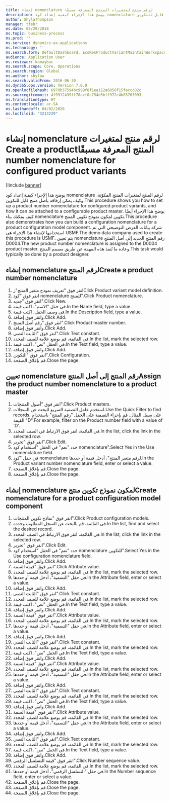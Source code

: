 ```yaml
---
title: إنشاء nomenclature لرقم منتج لمتغيرات المنتج المعرفة مسبقًا‬‏‫
description: يوضح هذا الإجراء كيفية إعداد كود nomenclature لرقم المنتج لمتغيرات المنتج المكوّنة، وكيف يمكن إرفاقه بأصل منتج قابل للتكوين.
author: ShylaThompson
manager: tfehr
ms.date: 08/29/2018
ms.topic: business-process
ms.prod: ''
ms.service: dynamics-ax-applications
ms.technology: ''
ms.search.form: DefaultDashboard, EcoResProductVariantMaintainWorkspace, EcoResNomenclature, EcoResProductListPage, EcoResProductDetails, PCProductConfigurationModelListPage, PCProductConfigurationModelDetails
audience: Application User
ms.reviewer: kamaybac
ms.search.scope: Core, Operations
ms.search.region: Global
ms.author: shylaw
ms.search.validFrom: 2016-06-30
ms.dyn365.ops.version: Version 7.0.0
ms.openlocfilehash: 6970b37594bc999f8f1ea112a6056f15faccc02c
ms.sourcegitcommit: 4f9912439ff78acf0c754d5bff972c4b85763093
ms.translationtype: HT
ms.contentlocale: ar-SA
ms.lasthandoff: 04/02/2020
ms.locfileid: "3213229"
---
```

# <a name="create-a-product-number-nomenclature-for-configured-product-variants"></a><span data-ttu-id="82830-103">إنشاء nomenclature لرقم منتج لمتغيرات المنتج المعرفة مسبقًا‬‏‫</span><span class="sxs-lookup"><span data-stu-id="82830-103">Create a product number nomenclature for configured product variants</span></span>

[!include [banner](../../includes/banner.md)]

<span data-ttu-id="82830-104">يوضح هذا الإجراء كيفية إعداد كود nomenclature لرقم المنتج لمتغيرات المنتج المكوّنة، وكيف يمكن إرفاقه بأصل منتج قابل للتكوين.</span><span class="sxs-lookup"><span data-stu-id="82830-104">This procedure shows you how to set up a product number nomenclature for configured product variants, and how it can be attached to a configurable product master.</span></span> <span data-ttu-id="82830-105">يوضح هذا الإجراء أيضًا كيف يمكنك بناء nomenclature تكوين لمكون نموذج تكوين المنتج.</span><span class="sxs-lookup"><span data-stu-id="82830-105">This procedure also demonstrates how you can build a configuration nomenclature for a product configuration model component.</span></span> <span data-ttu-id="82830-106">شركة بيانات العرض التوضيحي التي تم استخدامها لإنشاء هذا الإجراء هي USMF.</span><span class="sxs-lookup"><span data-stu-id="82830-106">The demo data company used to create this procedure is USMF.</span></span> <span data-ttu-id="82830-107">يتم تعيين nomenclature رقم المنتج الجديد إلى أصل المنتج D0004.</span><span class="sxs-lookup"><span data-stu-id="82830-107">The new product number nomenclature is assigned to the D0004 product master.</span></span> <span data-ttu-id="82830-108">وعادة ما تُنفذ هذه المهمة عن طريق مصمم المنتج.</span><span class="sxs-lookup"><span data-stu-id="82830-108">This task would typically be done by a product designer.</span></span>


## <a name="create-a-product-number-nomenclature"></a><span data-ttu-id="82830-109">إنشاء nomenclature لرقم المنتج</span><span class="sxs-lookup"><span data-stu-id="82830-109">Create a product number nomenclature</span></span>
1. <span data-ttu-id="82830-110">انقر فوق "تعريف نموذج متغير المنتج"ز</span><span class="sxs-lookup"><span data-stu-id="82830-110">Click Product variant model definition.</span></span>
2. <span data-ttu-id="82830-111">انقر فوق "كود nomenclature للمنتج‬".</span><span class="sxs-lookup"><span data-stu-id="82830-111">Click Product nomenclature.</span></span>
3. <span data-ttu-id="82830-112">انقر فوق "جديد".</span><span class="sxs-lookup"><span data-stu-id="82830-112">Click New.</span></span>
4. <span data-ttu-id="82830-113">في حقل "الاسم"، اكتب قيمة.</span><span class="sxs-lookup"><span data-stu-id="82830-113">In the Name field, type a value.</span></span>
5. <span data-ttu-id="82830-114">في وصف الحقل، اكتب قيمة.</span><span class="sxs-lookup"><span data-stu-id="82830-114">In the Description field, type a value.</span></span>
6. <span data-ttu-id="82830-115">وانقر فوق إضافة.</span><span class="sxs-lookup"><span data-stu-id="82830-115">Click Add.</span></span>
7. <span data-ttu-id="82830-116">انقر فوق "رقم أصل المنتج".</span><span class="sxs-lookup"><span data-stu-id="82830-116">Click Product master number.</span></span>
8. <span data-ttu-id="82830-117">وانقر فوق إضافة.</span><span class="sxs-lookup"><span data-stu-id="82830-117">Click Add.</span></span>
9. <span data-ttu-id="82830-118">انقر فوق "الثابت النصي‬".</span><span class="sxs-lookup"><span data-stu-id="82830-118">Click Text constant.</span></span>
10. <span data-ttu-id="82830-119">في القائمة، قم بوضع علامة للصف المحدد.</span><span class="sxs-lookup"><span data-stu-id="82830-119">In the list, mark the selected row.</span></span>
11. <span data-ttu-id="82830-120">في الحقل "نص"، اكتب قيمة.</span><span class="sxs-lookup"><span data-stu-id="82830-120">In the Text field, type a value.</span></span>
12. <span data-ttu-id="82830-121">وانقر فوق إضافة.</span><span class="sxs-lookup"><span data-stu-id="82830-121">Click Add.</span></span>
13. <span data-ttu-id="82830-122">انقر فوق "التكوين".</span><span class="sxs-lookup"><span data-stu-id="82830-122">Click Configuration.</span></span>
14. <span data-ttu-id="82830-123">قم بإغلاق الصفحة.</span><span class="sxs-lookup"><span data-stu-id="82830-123">Close the page.</span></span>

## <a name="assign-the-product-number-nomenclature-to-a-product-master"></a><span data-ttu-id="82830-124">تعيين nomenclature رقم المنتج إلى أصل المنتج</span><span class="sxs-lookup"><span data-stu-id="82830-124">Assign the product number nomenclature to a product master</span></span>
1. <span data-ttu-id="82830-125">انقر فوق "أصول المنتجات".</span><span class="sxs-lookup"><span data-stu-id="82830-125">Click Product masters.</span></span>
2. <span data-ttu-id="82830-126">استخدم عامل التصفية السريع للبحث عن السجلات.</span><span class="sxs-lookup"><span data-stu-id="82830-126">Use the Quick Filter to find records.</span></span> <span data-ttu-id="82830-127">على سبيل المثال، قم بإجراء التصفية على الحقل "رقم المنتج" باستخدام القيمة "D".</span><span class="sxs-lookup"><span data-stu-id="82830-127">For example, filter on the Product number field with a value of 'D'.</span></span>
3. <span data-ttu-id="82830-128">في القائمة، انقر فوق الارتباط في الصف المحدد.</span><span class="sxs-lookup"><span data-stu-id="82830-128">In the list, click the link in the selected row.</span></span>
4. <span data-ttu-id="82830-129">انقر فوق "تحرير".</span><span class="sxs-lookup"><span data-stu-id="82830-129">Click Edit.</span></span>
5. <span data-ttu-id="82830-130">حدد "نعم" في الحقل "استخدام كود nomenclature".</span><span class="sxs-lookup"><span data-stu-id="82830-130">Select Yes in the Use nomenclature field.</span></span>
6. <span data-ttu-id="82830-131">في حقل "كود nomenclature لرقم متغير المنتج‬"، أدخل قيمة أو حددها.</span><span class="sxs-lookup"><span data-stu-id="82830-131">In the Product variant number nomenclature field, enter or select a value.</span></span>
7. <span data-ttu-id="82830-132">قم بإغلاق الصفحة.</span><span class="sxs-lookup"><span data-stu-id="82830-132">Close the page.</span></span>
8. <span data-ttu-id="82830-133">قم بإغلاق الصفحة.</span><span class="sxs-lookup"><span data-stu-id="82830-133">Close the page.</span></span>

## <a name="create-nomenclature-for-a-product-configuration-model-component"></a><span data-ttu-id="82830-134">إنشاء nomenclature لمكون نموذج تكوين منتج</span><span class="sxs-lookup"><span data-stu-id="82830-134">Create nomenclature for a product configuration model component</span></span>
1. <span data-ttu-id="82830-135">انقر فوق "نماذج تكوين المنتجات".</span><span class="sxs-lookup"><span data-stu-id="82830-135">Click Product configuration models.</span></span>
2. <span data-ttu-id="82830-136">في القائمة، قم بالبحث عن السجل المطلوب وحدده.</span><span class="sxs-lookup"><span data-stu-id="82830-136">In the list, find and select the desired record.</span></span>
3. <span data-ttu-id="82830-137">في القائمة، انقر فوق الارتباط في الصف المحدد.</span><span class="sxs-lookup"><span data-stu-id="82830-137">In the list, click the link in the selected row.</span></span>
4. <span data-ttu-id="82830-138">انقر فوق "تحرير".</span><span class="sxs-lookup"><span data-stu-id="82830-138">Click Edit.</span></span>
5. <span data-ttu-id="82830-139">حدد "نعم" في الحقل "استخدام كود nomenclature للتكوين‬".</span><span class="sxs-lookup"><span data-stu-id="82830-139">Select Yes in the Use configuration nomenclature field.</span></span>
6. <span data-ttu-id="82830-140">وانقر فوق إضافة.</span><span class="sxs-lookup"><span data-stu-id="82830-140">Click Add.</span></span>
7. <span data-ttu-id="82830-141">انقر فوق "قيمة السمة‬".</span><span class="sxs-lookup"><span data-stu-id="82830-141">Click Attribute value.</span></span>
8. <span data-ttu-id="82830-142">في القائمة، قم بوضع علامة للصف المحدد.</span><span class="sxs-lookup"><span data-stu-id="82830-142">In the list, mark the selected row.</span></span>
9. <span data-ttu-id="82830-143">في حقل "التسمية"، أدخل قيمة أو حددها.</span><span class="sxs-lookup"><span data-stu-id="82830-143">In the Attribute field, enter or select a value.</span></span>
10. <span data-ttu-id="82830-144">وانقر فوق إضافة.</span><span class="sxs-lookup"><span data-stu-id="82830-144">Click Add.</span></span>
11. <span data-ttu-id="82830-145">انقر فوق "الثابت النصي‬".</span><span class="sxs-lookup"><span data-stu-id="82830-145">Click Text constant.</span></span>
12. <span data-ttu-id="82830-146">في القائمة، قم بوضع علامة للصف المحدد.</span><span class="sxs-lookup"><span data-stu-id="82830-146">In the list, mark the selected row.</span></span>
13. <span data-ttu-id="82830-147">في الحقل "نص"، اكتب قيمة.</span><span class="sxs-lookup"><span data-stu-id="82830-147">In the Text field, type a value.</span></span>
14. <span data-ttu-id="82830-148">وانقر فوق إضافة.</span><span class="sxs-lookup"><span data-stu-id="82830-148">Click Add.</span></span>
15. <span data-ttu-id="82830-149">انقر فوق "قيمة السمة‬".</span><span class="sxs-lookup"><span data-stu-id="82830-149">Click Attribute value.</span></span>
16. <span data-ttu-id="82830-150">في القائمة، قم بوضع علامة للصف المحدد.</span><span class="sxs-lookup"><span data-stu-id="82830-150">In the list, mark the selected row.</span></span>
17. <span data-ttu-id="82830-151">في حقل "التسمية"، أدخل قيمة أو حددها.</span><span class="sxs-lookup"><span data-stu-id="82830-151">In the Attribute field, enter or select a value.</span></span>
18. <span data-ttu-id="82830-152">وانقر فوق إضافة.</span><span class="sxs-lookup"><span data-stu-id="82830-152">Click Add.</span></span>
19. <span data-ttu-id="82830-153">انقر فوق "الثابت النصي‬".</span><span class="sxs-lookup"><span data-stu-id="82830-153">Click Text constant.</span></span>
20. <span data-ttu-id="82830-154">في القائمة، قم بوضع علامة للصف المحدد.</span><span class="sxs-lookup"><span data-stu-id="82830-154">In the list, mark the selected row.</span></span>
21. <span data-ttu-id="82830-155">في الحقل "نص"، اكتب قيمة.</span><span class="sxs-lookup"><span data-stu-id="82830-155">In the Text field, type a value.</span></span>
22. <span data-ttu-id="82830-156">وانقر فوق إضافة.</span><span class="sxs-lookup"><span data-stu-id="82830-156">Click Add.</span></span>
23. <span data-ttu-id="82830-157">انقر فوق "قيمة السمة‬".</span><span class="sxs-lookup"><span data-stu-id="82830-157">Click Attribute value.</span></span>
24. <span data-ttu-id="82830-158">في القائمة، قم بوضع علامة للصف المحدد.</span><span class="sxs-lookup"><span data-stu-id="82830-158">In the list, mark the selected row.</span></span>
25. <span data-ttu-id="82830-159">في حقل "التسمية"، أدخل قيمة أو حددها.</span><span class="sxs-lookup"><span data-stu-id="82830-159">In the Attribute field, enter or select a value.</span></span>
26. <span data-ttu-id="82830-160">وانقر فوق إضافة.</span><span class="sxs-lookup"><span data-stu-id="82830-160">Click Add.</span></span>
27. <span data-ttu-id="82830-161">انقر فوق "الثابت النصي‬".</span><span class="sxs-lookup"><span data-stu-id="82830-161">Click Text constant.</span></span>
28. <span data-ttu-id="82830-162">في القائمة، قم بوضع علامة للصف المحدد.</span><span class="sxs-lookup"><span data-stu-id="82830-162">In the list, mark the selected row.</span></span>
29. <span data-ttu-id="82830-163">في الحقل "نص"، اكتب قيمة.</span><span class="sxs-lookup"><span data-stu-id="82830-163">In the Text field, type a value.</span></span>
30. <span data-ttu-id="82830-164">وانقر فوق إضافة.</span><span class="sxs-lookup"><span data-stu-id="82830-164">Click Add.</span></span>
31. <span data-ttu-id="82830-165">انقر فوق "قيمة السمة‬".</span><span class="sxs-lookup"><span data-stu-id="82830-165">Click Attribute value.</span></span>
32. <span data-ttu-id="82830-166">في القائمة، قم بوضع علامة للصف المحدد.</span><span class="sxs-lookup"><span data-stu-id="82830-166">In the list, mark the selected row.</span></span>
33. <span data-ttu-id="82830-167">في حقل "التسمية"، أدخل قيمة أو حددها.</span><span class="sxs-lookup"><span data-stu-id="82830-167">In the Attribute field, enter or select a value.</span></span>
34. <span data-ttu-id="82830-168">وانقر فوق إضافة.</span><span class="sxs-lookup"><span data-stu-id="82830-168">Click Add.</span></span>
35. <span data-ttu-id="82830-169">انقر فوق "الثابت النصي‬".</span><span class="sxs-lookup"><span data-stu-id="82830-169">Click Text constant.</span></span>
36. <span data-ttu-id="82830-170">في القائمة، قم بوضع علامة للصف المحدد.</span><span class="sxs-lookup"><span data-stu-id="82830-170">In the list, mark the selected row.</span></span>
37. <span data-ttu-id="82830-171">في الحقل "نص"، اكتب قيمة.</span><span class="sxs-lookup"><span data-stu-id="82830-171">In the Text field, type a value.</span></span>
38. <span data-ttu-id="82830-172">وانقر فوق إضافة.</span><span class="sxs-lookup"><span data-stu-id="82830-172">Click Add.</span></span>
39. <span data-ttu-id="82830-173">انقر فوق "قيمة التسلسل الرقمي".</span><span class="sxs-lookup"><span data-stu-id="82830-173">Click Number sequence value.</span></span>
40. <span data-ttu-id="82830-174">في القائمة، قم بوضع علامة للصف المحدد.</span><span class="sxs-lookup"><span data-stu-id="82830-174">In the list, mark the selected row.</span></span>
41. <span data-ttu-id="82830-175">في حقل "التسلسل الرقمي"، أدخل قيمة أو حددها.</span><span class="sxs-lookup"><span data-stu-id="82830-175">In the Number sequence field, enter or select a value.</span></span>
42. <span data-ttu-id="82830-176">قم بإغلاق الصفحة.</span><span class="sxs-lookup"><span data-stu-id="82830-176">Close the page.</span></span>
43. <span data-ttu-id="82830-177">قم بإغلاق الصفحة.</span><span class="sxs-lookup"><span data-stu-id="82830-177">Close the page.</span></span>
44. <span data-ttu-id="82830-178">قم بإغلاق الصفحة.</span><span class="sxs-lookup"><span data-stu-id="82830-178">Close the page.</span></span>


